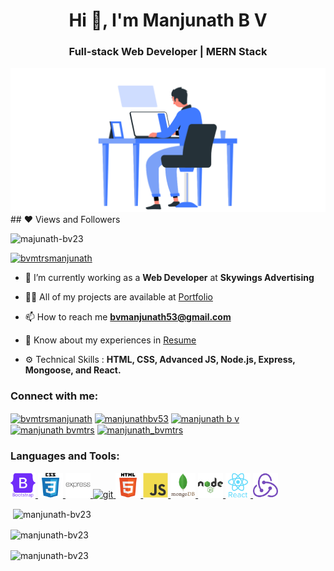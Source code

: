 <h1 align="center">Hi 👋, I'm Manjunath B V</h1>
<h3 align="center">Full-stack Web Developer | MERN Stack</h3>
<div align="center" ><img src = "https://raw.githubusercontent.com/mohammad2407/mohammad2407/main/gif-1.gif" /></div>
## ❤ Views and Followers
<p align="left"> <img src="https://komarev.com/ghpvc/?username=manjunath-bv23&label=Profile%20views&color=0e75b6&style=flat" alt="majunath-bv23" /> </p>

<p align="left"> <a href="https://twitter.com/bvmtrsmanjunath" target="blank"><img src="https://img.shields.io/twitter/follow/bvmtrsmanjunath?logo=twitter&style=for-the-badge" alt="bvmtrsmanjunath" /></a> </p>

- 🌱 I’m currently working as a **Web Developer** at **Skywings Advertising**

- 👨‍💻 All of my projects are available at [Portfolio](https://manjunath-bv23.github.io/)

- 📫 How to reach me **bvmanjunath53@gmail.com**

- 📄 Know about my experiences in [Resume](https://drive.google.com/file/d/1e0xoDyRZdi8X4SSS-0qDzu9tZDwpKBw_/view?usp=sharing)

- ⚙️ Technical Skills : **HTML, CSS, Advanced JS, Node.js, Express, Mongoose, and React.**

<h3 align="left">Connect with me:</h3>
<p align="left">
<a href="https://twitter.com/bvmtrsmanjunath" target="blank"><img align="center" src="https://raw.githubusercontent.com/rahuldkjain/github-profile-readme-generator/master/src/images/icons/Social/twitter.svg" alt="bvmtrsmanjunath" height="30" width="40" /></a>
<a href="https://linkedin.com/in/manjunathbv53" target="blank"><img align="center" src="https://raw.githubusercontent.com/rahuldkjain/github-profile-readme-generator/master/src/images/icons/Social/linked-in-alt.svg" alt="manjunathbv53" height="30" width="40" /></a>
<a href="https://stackoverflow.com/users/manjunath b v" target="blank"><img align="center" src="https://raw.githubusercontent.com/rahuldkjain/github-profile-readme-generator/master/src/images/icons/Social/stack-overflow.svg" alt="manjunath b v" height="30" width="40" /></a>
<a href="https://fb.com/manjunath bvmtrs" target="blank"><img align="center" src="https://raw.githubusercontent.com/rahuldkjain/github-profile-readme-generator/master/src/images/icons/Social/facebook.svg" alt="manjunath bvmtrs" height="30" width="40" /></a>
<a href="https://instagram.com/manjunath_bvmtrs" target="blank"><img align="center" src="https://raw.githubusercontent.com/rahuldkjain/github-profile-readme-generator/master/src/images/icons/Social/instagram.svg" alt="manjunath_bvmtrs" height="30" width="40" /></a>
</p>

<h3 align="left">Languages and Tools:</h3>
<p align="left"> <a href="https://getbootstrap.com" target="_blank" rel="noreferrer"> <img src="https://raw.githubusercontent.com/devicons/devicon/master/icons/bootstrap/bootstrap-plain-wordmark.svg" alt="bootstrap" width="40" height="40"/> </a> <a href="https://www.w3schools.com/css/" target="_blank" rel="noreferrer"> <img src="https://raw.githubusercontent.com/devicons/devicon/master/icons/css3/css3-original-wordmark.svg" alt="css3" width="40" height="40"/> </a> <a href="https://expressjs.com" target="_blank" rel="noreferrer"> <img src="https://raw.githubusercontent.com/devicons/devicon/master/icons/express/express-original-wordmark.svg" alt="express" width="40" height="40"/> </a> <a href="https://git-scm.com/" target="_blank" rel="noreferrer"> <img src="https://www.vectorlogo.zone/logos/git-scm/git-scm-icon.svg" alt="git" width="40" height="40"/> </a> <a href="https://www.w3.org/html/" target="_blank" rel="noreferrer"> <img src="https://raw.githubusercontent.com/devicons/devicon/master/icons/html5/html5-original-wordmark.svg" alt="html5" width="40" height="40"/> </a> <a href="https://developer.mozilla.org/en-US/docs/Web/JavaScript" target="_blank" rel="noreferrer"> <img src="https://raw.githubusercontent.com/devicons/devicon/master/icons/javascript/javascript-original.svg" alt="javascript" width="40" height="40"/> </a> <a href="https://www.mongodb.com/" target="_blank" rel="noreferrer"> <img src="https://raw.githubusercontent.com/devicons/devicon/master/icons/mongodb/mongodb-original-wordmark.svg" alt="mongodb" width="40" height="40"/> </a> <a href="https://nodejs.org" target="_blank" rel="noreferrer"> <img src="https://raw.githubusercontent.com/devicons/devicon/master/icons/nodejs/nodejs-original-wordmark.svg" alt="nodejs" width="40" height="40"/> </a> <a href="https://reactjs.org/" target="_blank" rel="noreferrer"> <img src="https://raw.githubusercontent.com/devicons/devicon/master/icons/react/react-original-wordmark.svg" alt="react" width="40" height="40"/> </a> <a href="https://redux.js.org" target="_blank" rel="noreferrer"> <img src="https://raw.githubusercontent.com/devicons/devicon/master/icons/redux/redux-original.svg" alt="redux" width="40" height="40"/> </a> </p>

<p>&nbsp;<img align="center" src="https://github-readme-stats.vercel.app/api?username=manjunath-bv23&show_icons=true&locale=en" alt="manjunath-bv23" /></p>

<p><img align="center" src="https://github-readme-streak-stats.herokuapp.com/?user=manjunath-bv23&" alt="manjunath-bv23" /></p>
<p><img align="center" src="https://camo.githubusercontent.com/8073b9b33d506f3c80f4ba5283877508008556ed82fbae451d320b774512c67f/68747470733a2f2f6769746875622d726561646d652d73746174732e76657263656c2e6170702f6170692f746f702d6c616e67733f757365726e616d653d7361726174682d3139342673686f775f69636f6e733d74727565266c6f63616c653d656e266c61796f75743d636f6d70616374" alt="manjunath-bv23" /></p>
